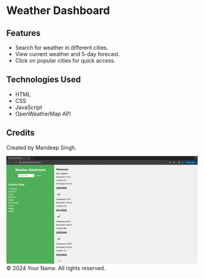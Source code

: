# Weather Dashboard

## Features

- Search for weather in different cities.
- View current weather and 5-day forecast.
- Click on popular cities for quick access.

## Technologies Used

- HTML
- CSS
- JavaScript
- OpenWeatherMap API

## Credits

Created by Mandeep Singh.

![Weather Dashboard](assets/ss.png)
&copy; 2024 Your Name. All rights reserved.

